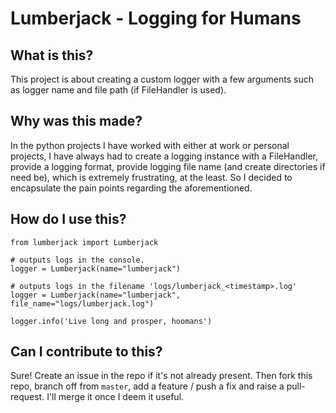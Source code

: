 # Lumberjack - Logging for Humans

## What is this?

This project is about creating a custom logger with a few arguments such as logger name and file path (if FileHandler is used).

## Why was this made?

In the python projects I have worked with either at work or personal projects, I have always had to create a logging instance with a FileHandler, provide a logging format, provide logging file name (and create directories if need be), which is extremely frustrating, at the least. So I decided to encapsulate the pain points regarding the aforementioned.

## How do I use this?

```
from lumberjack import Lumberjack

# outputs logs in the console.
logger = Lumberjack(name="lumberjack")

# outputs logs in the filename 'logs/lumberjack_<timestamp>.log'
logger = Lumberjack(name="lumberjack", file_name="logs/lumberjack.log")

logger.info('Live long and prosper, hoomans')
```

## Can I contribute to this?

Sure! Create an issue in the repo if it's not already present. Then fork this repo, branch off from `master`, add a feature / push a fix and raise a pull-request. I'll merge it once I deem it useful.
